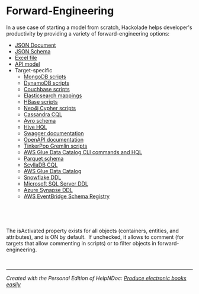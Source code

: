 # Forward-Engineering

In a use case of starting a model from scratch, Hackolade helps developer's productivity by providing a variety of forward-engineering options:

* [JSON Document](<JSONDocument.md>)
* [JSON Schema](<JSONSchema.md>)
* [Excel file](<Excelfile.md>)
* [API model](<APIModel.md>)
* Target-specific
  * [MongoDB scripts](<MongoDBscripts.md>)
  * [DynamoDB scripts](<DynamoDBscripts.md>)
  * [Couchbase scripts](<Couchbasescripts.md>)
  * [Elasticsearch mappings](<Elasticsearch1.md>)
  * [HBase scripts](<HBase1.md>)
  * [Neo4j Cypher scripts](<Neo4j1.md>)
  * [Cassandra CQL](<Cassandra1.md>)
  * [Avro schema](<Avroschema1.md>)
  * [Hive HQL](<ApacheHive1.md>)
  * [Swagger documentation](<Swaggerfile.md>)
  * [OpenAPI documentation](<OpenAPIfile.md>)
  * [TinkerPop Gremlin scripts](<TinkerPop1.md>)
  * [AWS Glue Data Catalog CLI commands and HQL](<AWSGlueDataCatalog1.md>)
  * [Parquet schema](<Parquetschema1.md>)
  * [ScyllaDB CQL](<ScyllaDBCQL.md>)
  * [AWS Glue Data Catalog](<AWSGlueDataCatalog1.md>)
  * [Snowflake DDL](<SnowflakeDDL.md>)
  * [Microsoft SQL Server DDL](<SQLServerDDL.md>)
  * [Azure Synapse DDL](<SynapseDDL.md>)
  * [AWS EventBridge Schema Registry](<EventBridge1.md>)

&nbsp;

&nbsp;

The isActivated property exists for all objects (containers, entities, and attributes), and is ON by default.&nbsp; If unchecked, it allows to comment (for targets that allow commenting in scripts) or to filter objects in forward-engineering.

&nbsp;


***
_Created with the Personal Edition of HelpNDoc: [Produce electronic books easily](<https://www.helpndoc.com/create-epub-ebooks>)_
